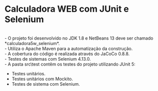 # Calculadora WEB com JUnit e Selenium

<br>
- O projeto foi desenvolvido no JDK 1.8 e NetBeans 13 deve ser chamado *calculadora5w_selenium*.<br>
- Utiliza o Apache Maven para a automatização da construção.<br>
- A cobertura do código é realizada através do JaCoCo 0.8.8.<br>
- Testes de sistemas com Selenium 4.13.0.<br>
- A pasta src\test contêm os testes do projeto utilizando JUnit 5:<br>

  - Testes unitários.  
  - Testes unitários com Mockito.  
  - Testes de sistema com Selenium.


